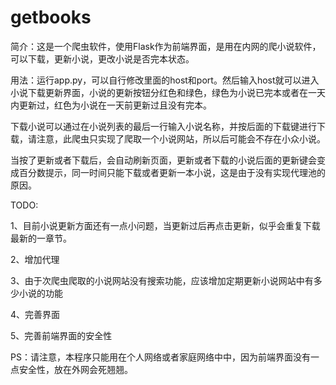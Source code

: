 # getbooks

简介：这是一个爬虫软件，使用Flask作为前端界面，是用在内网的爬小说软件，可以下载，更新小说，更改小说是否完本状态。

用法：运行app.py，可以自行修改里面的host和port。然后输入host就可以进入小说下载更新界面，小说的更新按钮分红色和绿色，绿色为小说已完本或者在一天内更新过，红色为小说在一天前更新过且没有完本。

下载小说可以通过在小说列表的最后一行输入小说名称，并按后面的下载键进行下载，请注意，此爬虫只实现了爬取一个小说网站，所以后可能会不存在小众小说。

当按了更新或者下载后，会自动刷新页面，更新或者下载的小说后面的更新键会变成百分数提示，同一时间只能下载或者更新一本小说，这是由于没有实现代理池的原因。

TODO: 

1、目前小说更新方面还有一点小问题，当更新过后再点击更新，似乎会重复下载最新的一章节。

2、增加代理

3、由于次爬虫爬取的小说网站没有搜索功能，应该增加定期更新小说网站中有多少小说的功能

4、完善界面

5、完善前端界面的安全性

PS：请注意，本程序只能用在个人网络或者家庭网络中中，因为前端界面没有一点安全性，放在外网会死翘翘。

